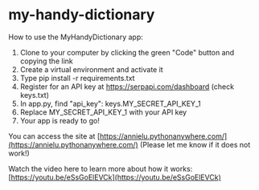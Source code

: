 # my-handy-dictionary
How to use the MyHandyDictionary app:
1. Clone to your computer by clicking the green "Code" button and copying the link
2. Create a virtual environment and activate it
3. Type pip install -r requirements.txt
4. Register for an API key at https://serpapi.com/dashboard (check keys.txt)
5. In app.py, find "api_key": keys.MY_SECRET_API_KEY_1
6. Replace MY_SECRET_API_KEY_1 with your API key
7. Your app is ready to go!

You can access the site at [https://annielu.pythonanywhere.com/](https://annielu.pythonanywhere.com/) (Please let me know if it does not work!)

Watch the video here to learn more about how it works: [https://youtu.be/eSsGoElEVCk](https://youtu.be/eSsGoElEVCk)
